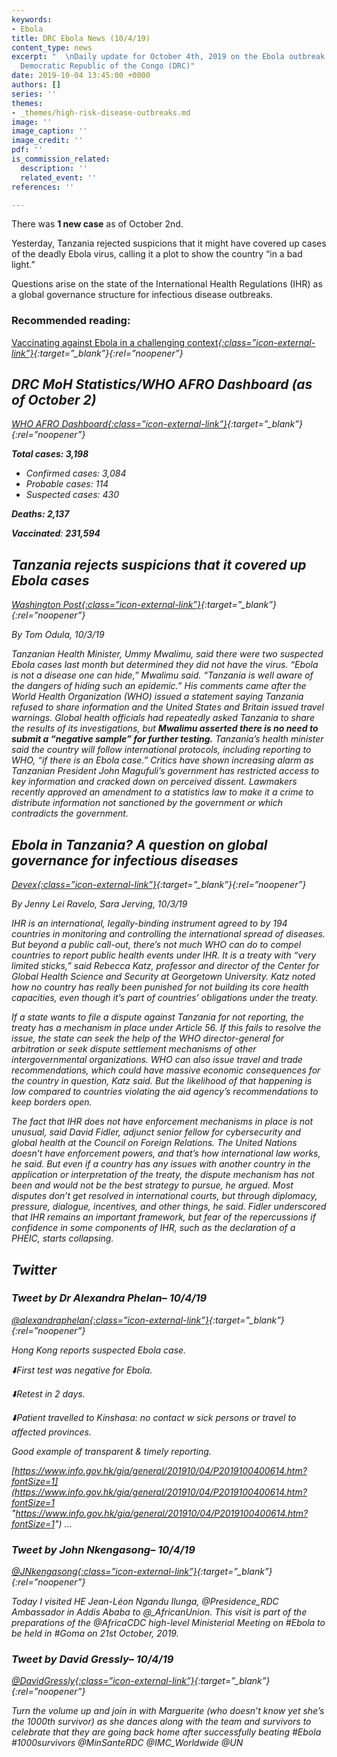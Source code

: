 ```yaml
---
keywords:
- Ebola
title: DRC Ebola News (10/4/19)
content_type: news
excerpt: "  \nDaily update for October 4th, 2019 on the Ebola outbreak in eastern
  Democratic Republic of the Congo (DRC)"
date: 2019-10-04 13:45:00 +0000
authors: []
series: ''
themes:
- _themes/high-risk-disease-outbreaks.md
image: ''
image_caption: ''
image_credit: ''
pdf: ''
is_commission_related:
  description: ''
  related_event: ''
references: ''

---
```

There was **1 new case** as of October 2nd.

Yesterday, Tanzania rejected suspicions that it might have covered up cases of the deadly Ebola virus, calling it a plot to show the country “in a bad light.”

Questions arise on the state of the International Health Regulations (IHR) as a global governance structure for infectious disease outbreaks.

### Recommended reading: 

[Vaccinating against Ebola in a challenging context<i/>{:class=”icon-external-link”}](){:target=”_blank”}{:rel=”noopener”}

## DRC MoH Statistics/WHO AFRO Dashboard (as of October 2)

[WHO AFRO Dashboard<i/>{:class=”icon-external-link”}](https://who.maps.arcgis.com/apps/opsdashboard/index.html#/e70c3804f6044652bc37cce7d8fcef6c){:target=”_blank”}{:rel=”noopener”}

**Total cases: 3,198**

* Confirmed cases: 3,084
* Probable cases: 114
* Suspected cases: 430

**Deaths: 2,137**

**Vaccinated**: **231,594**

## Tanzania rejects suspicions that it covered up Ebola cases

[_Washington Post_<i/>{:class=”icon-external-link”}](https://www.washingtonpost.com/world/africa/tanzania-rejects-suspicions-that-it-covered-up-ebola-cases/2019/10/03/f3a810a2-e607-11e9-b0a6-3d03721b85ef_story.html){:target=”_blank”}{:rel=”noopener”}

_By Tom Odula, 10/3/19_

Tanzanian Health Minister, Ummy Mwalimu, said there were two suspected Ebola cases last month but determined they did not have the virus. “Ebola is not a disease one can hide,” Mwalimu said. “Tanzania is well aware of the dangers of hiding such an epidemic.” His comments came after the World Health Organization (WHO) issued a statement saying Tanzania refused to share information and the United States and Britain issued travel warnings. Global health officials had repeatedly asked Tanzania to share the results of its investigations, but **Mwalimu asserted there is no need to submit a “negative sample” for further testing.** Tanzania’s health minister said the country will follow international protocols, including reporting to WHO, “if there is an Ebola case.” Critics have shown increasing alarm as Tanzanian President John Magufuli’s government has restricted access to key information and cracked down on perceived dissent. Lawmakers recently approved an amendment to a statistics law to make it a crime to distribute information not sanctioned by the government or which contradicts the government.

## Ebola in Tanzania? A question on global governance for infectious diseases

[_Devex_<i/>{:class=”icon-external-link”}](https://www.devex.com/news/ebola-in-tanzania-a-question-on-global-governance-for-infectious-diseases-95706){:target=”_blank”}{:rel=”noopener”}

_By Jenny Lei Ravelo, Sara Jerving, 10/3/19_

IHR is an international, legally-binding instrument agreed to by 194 countries in monitoring and controlling the international spread of diseases. But beyond a public call-out, there’s not much WHO can do to compel countries to report public health events under IHR. It is a treaty with “very limited sticks,” said Rebecca Katz, professor and director of the Center for Global Health Science and Security at Georgetown University. Katz noted how no country has really been punished for not building its core health capacities, even though it’s part of countries’ obligations under the treaty.

If a state wants to file a dispute against Tanzania for not reporting, the treaty has a mechanism in place under Article 56. If this fails to resolve the issue, the state can seek the help of the WHO director-general for arbitration or seek dispute settlement mechanisms of other intergovernmental organizations. WHO can also issue travel and trade recommendations, which could have massive economic consequences for the country in question, Katz said. But the likelihood of that happening is low compared to countries violating the aid agency’s recommendations to keep borders open.

The fact that IHR does not have enforcement mechanisms in place is not unusual, said David Fidler, adjunct senior fellow for cybersecurity and global health at the Council on Foreign Relations. The United Nations doesn’t have enforcement powers, and that’s how international law works, he said. But even if a country has any issues with another country in the application or interpretation of the treaty, the dispute mechanism has not been and would not be the best strategy to pursue, he argued. Most disputes don’t get resolved in international courts, but through diplomacy, pressure, dialogue, incentives, and other things, he said. Fidler underscored that IHR remains an important framework, but fear of the repercussions if confidence in some components of IHR, such as the declaration of a PHEIC, starts collapsing.

## Twitter

### Tweet by Dr Alexandra Phelan– 10/4/19

[@alexandraphelan<i/>{:class=”icon-external-link”}](https://twitter.com/alexandraphelan/status/1180112104050835456){:target=”_blank”}{:rel=”noopener”}

Hong Kong reports suspected Ebola case.

⬇️First test was negative for Ebola.

⬇️Retest in 2 days.

⬇️Patient travelled to Kinshasa: no contact w sick persons or travel to affected provinces.

Good example of transparent & timely reporting.

[https://www.info.gov.hk/gia/general/201910/04/P2019100400614.htm?fontSize=1](https://www.info.gov.hk/gia/general/201910/04/P2019100400614.htm?fontSize=1 "https://www.info.gov.hk/gia/general/201910/04/P2019100400614.htm?fontSize=1") …

### Tweet by John Nkengasong– 10/4/19

[@JNkengasong<i/>{:class=”icon-external-link”}](https://twitter.com/JNkengasong/status/1180110564368044032){:target=”_blank”}{:rel=”noopener”}

Today I visited HE Jean-Léon Ngandu Ilunga, @Presidence_RDC Ambassador in Addis Ababa to @_AfricanUnion. This visit is part of the preparations of the @AfricaCDC high-level Ministerial Meeting on #Ebola to be held in #Goma on 21st October, 2019.

### Tweet by David Gressly– 10/4/19

[@DavidGressly<i/>{:class=”icon-external-link”}](https://twitter.com/DavidGressly/status/1180097484296769536){:target=”_blank”}{:rel=”noopener”}

Turn the volume up and join in with Marguerite (who doesn’t know yet she’s the 1000th survivor) as she dances along with the team and survivors to celebrate that they are going back home after successfully beating #Ebola #1000survivors @MinSanteRDC @IMC_Worldwide @UN